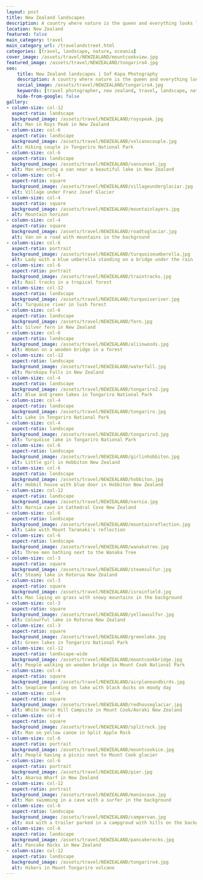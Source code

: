 ```yaml
---
layout: post
title: New Zealand landscapes
description: A country where nature is the queen and everything looks like a painting
location: New Zealand
featured: false
main_category: travel
main_category_url: /travelandstreet.html
categories: [travel, landscape, nature, oceania]
cover_image: /assets/travel/NEWZEALAND/mountcookview.jpg
featured_image: /assets/travel/NEWZEALAND/tongariro4.jpg
seo:
    title: New Zealand landscapes | Sof Kapa Photography
    description: A country where nature is the queen and everything looks like a painting
    social_image: /assets/travel/NEWZEALAND/tongariro4.jpg
    keywords: [travel photographer, new zealand, travel, landscape, nature, oceania]
    hide-from-google: false 
gallery:
- column-size: col-12
  aspect-ratio: landscape
  background_image: /assets/travel/NEWZEALAND/royspeak.jpg
  alt: Man in Roys Peak in New Zealand
- column-size: col-6
  aspect-ratio: landscape
  background_image: /assets/travel/NEWZEALAND/volcanocouple.jpg
  alt: Hiking couple in Tongariro National Park
- column-size: col-6
  aspect-ratio: landscape
  background_image: /assets/travel/NEWZEALAND/vansunset.jpg
  alt: Man entering a van near a beautiful lake in New Zealand
- column-size: col-4
  aspect-ratio: square
  background_image: /assets/travel/NEWZEALAND/villageunderglaciar.jpg
  alt: Village under Franz Josef Glacier
- column-size: col-4
  aspect-ratio: square
  background_image: /assets/travel/NEWZEALAND/mountainlayers.jpg
  alt: Mountain horizon
- column-size: col-4
  aspect-ratio: square
  background_image: /assets/travel/NEWZEALAND/roadtoglaciar.jpg
  alt: Van on a road with mountains in the background
- column-size: col-6
  aspect-ratio: portrait
  background_image: /assets/travel/NEWZEALAND/turquoiseumberella.jpg
  alt: Lady with a blue umberella standing on a bridge under the rain
- column-size: col-6
  aspect-ratio: portrait
  background_image: /assets/travel/NEWZEALAND/traintracks.jpg
  alt: Rail tracks in a tropical forest
- column-size: col-12
  aspect-ratio: landscape
  background_image: /assets/travel/NEWZEALAND/turquoiseriver.jpg
  alt: Turquoise river in lush forest
- column-size: col-6
  aspect-ratio: landscape
  background_image: /assets/travel/NEWZEALAND/fern.jpg
  alt: Silver fern in New Zealand
- column-size: col-6
  aspect-ratio: landscape
  background_image: /assets/travel/NEWZEALAND/aliinwoods.jpg
  alt: Woman on a wooden bridge in a forest
- column-size: col-12
  aspect-ratio: landscape
  background_image: /assets/travel/NEWZEALAND/waterfall.jpg
  alt: Marokopa Falls in New Zealand
- column-size: col-4
  aspect-ratio: landscape
  background_image: /assets/travel/NEWZEALAND/tongariro2.jpg
  alt: Blue and green lakes in Tongariro National Park
- column-size: col-4
  aspect-ratio: landscape
  background_image: /assets/travel/NEWZEALAND/tongariro.jpg
  alt: Lake in Tongariro National Park
- column-size: col-4
  aspect-ratio: landscape
  background_image: /assets/travel/NEWZEALAND/tongariro3.jpg
  alt: Turquoise lake in Tongariro National Park
- column-size: col-6
  aspect-ratio: landscape
  background_image: /assets/travel/NEWZEALAND/girlinhobbiton.jpg
  alt: Little girl in Hobbiton New Zealand
- column-size: col-6
  aspect-ratio: landscape
  background_image: /assets/travel/NEWZEALAND/hobbiton.jpg
  alt: Hobbit house with blue door in Hobbiton New Zealand
- column-size: col-12
  aspect-ratio: landscape
  background_image: /assets/travel/NEWZEALAND/narnia.jpg
  alt: Narnia cave in Cathedral Cove New Zealand
- column-size: col-6
  aspect-ratio: landscape
  background_image: /assets/travel/NEWZEALAND/mountainreflection.jpg
  alt: Lake with Mount Taranaki's reflection
- column-size: col-6
  aspect-ratio: landscape
  background_image: /assets/travel/NEWZEALAND/wanakatree.jpg
  alt: Three men bathing next to the Wanaka Tree
- column-size: col-3
  aspect-ratio: square
  background_image: /assets/travel/NEWZEALAND/steamsulfur.jpg
  alt: Steamy lake in Rotorua New Zealand
- column-size: col-3
  aspect-ratio: square
  background_image: /assets/travel/NEWZEALAND/israinfield.jpg
  alt: Man laying on grass with snowy mountains in the background
- column-size: col-3
  aspect-ratio: square
  background_image: /assets/travel/NEWZEALAND/yellowsulfur.jpg
  alt: Colourful lake in Rotorua New Zealand
- column-size: col-3
  aspect-ratio: square
  background_image: /assets/travel/NEWZEALAND/greenlake.jpg
  alt: Green lakes in Tongariro National Park
- column-size: col-12
  aspect-ratio: landscape-wide
  background_image: /assets/travel/NEWZEALAND/mountcookbridge.jpg
  alt: People walking on wooden bridge in Mount Cook National Park
- column-size: col-4
  aspect-ratio: square
  background_image: /assets/travel/NEWZEALAND/airplaneandbirds.jpg
  alt: Seaplane landing on lake with black ducks on moody day
- column-size: col-4
  aspect-ratio: square
  background_image: /assets/travel/NEWZEALAND/redhouseglaciar.jpg
  alt: White Horse Hill Campsite in Mount Cook/Aoraki New Zealand
- column-size: col-4
  aspect-ratio: square
  background_image: /assets/travel/NEWZEALAND/splitrock.jpg
  alt: Man on yellow canoe in Split Apple Rock
- column-size: col-6
  aspect-ratio: portrait
  background_image: /assets/travel/NEWZEALAND/mountcookice.jpg
  alt: People having a picnic next to Mount Cook glacier
- column-size: col-6
  aspect-ratio: portrait
  background_image: /assets/travel/NEWZEALAND/pier.jpg
  alt: Akaroa Wharf in New Zealand
- column-size: col-12
  aspect-ratio: portrait
  background_image: /assets/travel/NEWZEALAND/manincave.jpg
  alt: Man swimming in a cave with a surfer in the background
- column-size: col-6
  aspect-ratio: landscape
  background_image: /assets/travel/NEWZEALAND/campervan.jpg
  alt: 4x4 with a trailer parked in a campgroud with hills on the background
- column-size: col-6
  aspect-ratio: landscape
  background_image: /assets/travel/NEWZEALAND/pancakerocks.jpg
  alt: Pancake Rocks in New Zealand
- column-size: col-12
  aspect-ratio: landscape
  background_image: /assets/travel/NEWZEALAND/tongariro4.jpg
  alt: Hikers in Mount Tongariro volcano 
---
```


